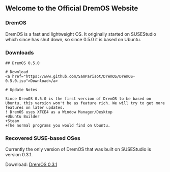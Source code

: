 ## Welcome to the Official DremOS Website

### DremOS

DremOS is a fast and lightweight OS. It originally started on SUSEStudio which since has shut down, so since 0.5.0 it is based on Ubuntu.

### Downloads

```DremOS 0.5.0
## DremOS 0.5.0

# Download
<a href="https://www.github.com/SamParisot/DremOS/DremOS-0.5.0.iso">Download</a>

# Update Notes

Since DremOS 0.5.0 is the first version of DremOS to be based on Ubuntu, this version won't be as feature rich. We will try to get more features on later updates.
! DremOS uses XFCE4 as a Window Manager/Desktop
+Ubuntu Builder
+Steam
+The normal programs you would find on Ubuntu.
```
###

### Recovered SUSE-based OSes

Currently the only version of DremOS that was built on SUSEStudio is version 0.3.1.

Download: <a href="https://www.github.com/SamParisot/DremOS/DremOS_Ultimate_Edition.x86_64-0.3.1.iso">DremOS 0.3.1</a>
